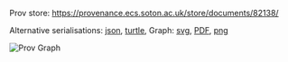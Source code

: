 
Prov store: https://provenance.ecs.soton.ac.uk/store/documents/82138/

Alternative serialisations: [json](https://provenance.ecs.soton.ac.uk/store/documents/82138.json), [turtle](https://provenance.ecs.soton.ac.uk/store/documents/82138.ttl),
Graph: [svg](https://provenance.ecs.soton.ac.uk/store/documents/82138.svg), [PDF](https://provenance.ecs.soton.ac.uk/store/documents/82138.pdf), [png](https://provenance.ecs.soton.ac.uk/store/documents/82138.png)

![Prov Graph](https://provenance.ecs.soton.ac.uk/store/documents/82138.png)

        
